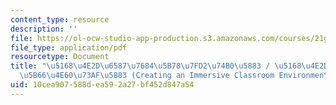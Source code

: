 ```yaml
---
content_type: resource
description: ''
file: https://ol-ocw-studio-app-production.s3.amazonaws.com/courses/21g-101-chinese-i-regular-fall-2014/10cea907588dea592a27bf452d847a54_MIT21G_101F14_Immersive_Environment_Chinese.pdf
file_type: application/pdf
resourcetype: Document
title: "\u5168\u4E2D\u6587\u7684\u5B78\u7FD2\u74B0\u5883 / \u5168\u4E2D\u6587\u7684\
  \u5B66\u4E60\u73AF\u5883 (Creating an Immersive Classroom Environment) Transcript"
uid: 10cea907-588d-ea59-2a27-bf452d847a54
---
```

